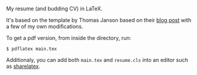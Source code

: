 My resume (and budding CV) in LaTeX.

It's based on the template by Thomas Janson based on their [blog post](http://www.tjansson.dk/2009/03/writing-a-cv-in-latex/) with a few of my own modifications.

To get a pdf version, from inside the directory, run:

```
$ pdflatex main.tex
```

Additionaly, you can add both `main.tex` and `resume.cls` into an editor such as [sharelatex](https://www.sharelatex.com).
